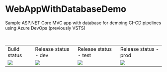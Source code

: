 # WebAppWithDatabaseDemo
Sample ASP.NET Core MVC app with database for demoing CI-CD pipelines using Azure DevOps (previously VSTS) 

</br>

<table>
  <tr>
    <td>Build status</td>
    <td>Release status - dev</td> 
    <td>Release status - test</td>  
    <td>Release status - prod</td>
  </tr>
  <tr>
    <td>
		<img src="https://dev.azure.com/joseignaciodurand/WebAppWithDatabaseDemo/_apis/build/status/WebAppWithDatabase-CI-mutiphase?branchName=master"/>
    </td>
    <td>
		<img src="https://dev.azure.com/joseignaciodurand/_apis/public/Release/badge/7ac88337-9f15-48dd-ab33-a60c7a26e4a5/4/6"/>
	</td>
    <td>
		<img src="https://dev.azure.com/joseignaciodurand/_apis/public/Release/badge/7ac88337-9f15-48dd-ab33-a60c7a26e4a5/4/9"/>
    </td>
    <td>
		<img src="https://dev.azure.com/joseignaciodurand/_apis/public/Release/badge/7ac88337-9f15-48dd-ab33-a60c7a26e4a5/4/10"/>
  </td>
  </tr>
 </table>